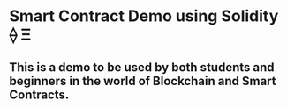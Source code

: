 # Smart Contract Demo using Solidity ⟠ Ξ

## This is a demo to be used by both students and beginners in the world of Blockchain and Smart Contracts.
